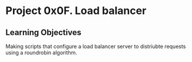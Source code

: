 # Project 0x0F. Load balancer

## Learning Objectives

Making scripts that configure a load balancer server to distriubte requests
using a roundrobin algorithm.
